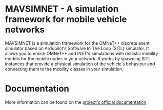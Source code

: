 # MAVSIMNET - A simulation framework for mobile vehicle networks

MAVSIMNET is a simulation framework for the OMNeT++ discrete event simulator based on Ardupilot's Software In The Loop (SITL) simulator. It allows you to enrich OMNeT++ and INET's simulations with realistic mobility models for the mobile nodes in your network. It works by spawning SITL instances that provide a physical simulation of the vehicle's behaviour and connecting them to the mobility classes in your simulation.

# Documentation
More information can be found on the [project's official documentation](https://thlamz.github.io/MAVSIMNET/)
